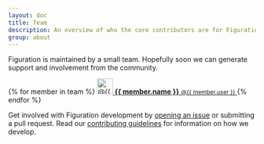 ```yaml
---
layout: doc
title: Team
description: An overview of who the core contributors are for Figuration.
group: about
---
```


Figuration is maintained by a small team. Hopefully soon we can generate support and involvement from the community.

<div class="list list-spaced list-ruled">
{% for member in team %}
<a class="list-item list-item-action d-flex flex-items-center" href="https://github.com/{{ member.user }}">
  <img src="https://github.com/{{ member.user }}.png" alt="@{{ member.user }}" width="32" height="32" class="radius me-0_5">
  <strong class="me-0_25">{{ member.name }}</strong>
  <small>@{{ member.user }}</small>
</a>
{% endfor %}
</div>

Get involved with Figuration development by [opening an issue](https://github.com/cast-org/figuration/issues/new) or submitting a pull request. Read our [contributing guidelines](https://github.com/cast-org/figuration/blob/master/CONTRIBUTING.md) for information on how we develop.
